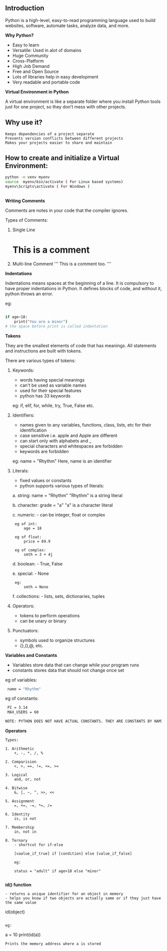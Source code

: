 ## **Introduction**

Python is a high-level, easy-to-read programming language used to build websites, software, automate tasks, analyze data, and more.

**Why Python?**

- Easy to learn
- Versatile: Used in alot of domains
- Huge Community
- Cross-Platform
- High Job Demand
- Free and Open Source
- Lots of libraries help in easy development
- Very readable and portable code

**Virtual Environment in Python**

A virtual environment is like a separate folder where you install Python tools just for one project, so they don’t mess with other projects.

## Why use it?
    Keeps dependencies of a project separate
    Prevents version conflicts between different projects
    Makes your projects easier to share and maintain

## How to create and initialize a Virtual Environment:
        

```bash
python -m venv myenv
source  myenv/bin/activate ( For Linux based systems)
myenv\Scripts\activate ( For Windows )
    
```

**Writing Comments**

Comments are notes in your code that the compiler ignores.

Types of Comments:
1. Single Line
    # This is a comment

2. Multi-line Comment
    '''
    This is a
    comment
    too.
    '''

**Indentations**

Indentations means spaces at the beginning of a line.
It is compulsory to have proper indentations in Python.
It defines blocks of code, and without it, python throws an error.

eg:

```bash

if age<18:
    print("You are a minor")
# the space before print is called indentation
```

**Tokens**

They are the smallest elements of code that has meanings. All statements and instructions are built with tokens.

There are various types of tokens:

1. Keywords:
    - words having special meanings
    - can't be used as variable names
    - used for their special features
    - python has 33 keywords

    eg: if, elif, for, while, try, True, False etc.

2. Identifiers:
    - names given to any variables, functions, class, lists, etc for their identification
    - case sensitive i.e. apple and Apple are different
    - can start only with alphabets and _
    - special characters and whitespaces are forbidden
    - keywords are forbidden

    eg: name = "Rhythm"
    Here, name is an identifier

3. Literals:
    - fixed values or constants
    - python supports various types of literals:

    a. string:
        name = "Rhythm"
        "Rhythm" is a string literal

    b. character:
        grade = "a"
        "a" is a character literal

    c. numeric:
        - can be integer, float or complex

        eg of int:
            age = 18

        eg of float:
            price = 69.9

        eg of complex:
            smth = 3 + 4j

    d. boolean:
        - True, False

    e. special:
        - None

        eg:
            smth = None

    f. collections:
        - lists, sets, dictionaries, tuples

4. Operators:
    - tokens to perform operations
    - can be unary or binary

5. Punctuators:
    - symbols used to organize structures
    - {},(),@, etc.

**Variables and Constants**

- Variables store data that can change while your program runs
- constants stores data that should not change once set

eg of variables:
    

```bash
 name = "Rhythm"
```

   eg of constants:
    
   

```bash
 PI = 3.14
 MAX_USERS = 60

NOTE: PYTHON DOES NOT HAVE ACTUAL CONSTANTS. THEY ARE CONSTANTS BY NAMING CONVENTION ONLY

```

**Operators**

```
Types:

1. Arithmetic
    +, -, *, /, %

2. Comparision
    <, >, ==, !=, <=, >=

3. Logical
    and, or, not

4. Bitwise
    &, |, ~, ^, >>, <<

5. Assignment
    =, +=, -=, *=, /=

6. Identity
    is, is not

7. Membership
    in, not in

8. Ternary
    - shortcut for if-else

    [vaalue_if_true] if [condition] else [value_if_false]

    eg:
   
    status = "adult" if age>18 else "minor"
    

```

**id() function**

```
- returns a unique identifier for an object in memory
- helps you know if two objects are actually same or if they just have the same value

```
id(object)
```

eg:
```
a = 10
print(id(a))
```
Prints the memory address where a is stored

```